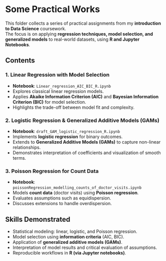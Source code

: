 # Some Practical Works

This folder collects a series of practical assignments from my **introduction to Data Science** coursework.  
The focus is on applying **regression techniques, model selection, and generalized models** to real-world datasets, using **R and Jupyter Notebooks**.

## Contents

### 1. Linear Regression with Model Selection
- **Notebook**: `Linear_regression_AIC_BIC_R.ipynb`
- Explores classical linear regression models.
- Applies **Akaike Information Criterion (AIC)** and **Bayesian Information Criterion (BIC)** for model selection.
- Highlights the trade-off between model fit and complexity.

### 2. Logistic Regression & Generalized Additive Models (GAMs)
- **Notebook**: `draft_GAM_logistic_regression_R.ipynb`
- Implements **logistic regression** for binary outcomes.
- Extends to **Generalized Additive Models (GAMs)** to capture non-linear relationships.
- Demonstrates interpretation of coefficients and visualization of smooth terms.

### 3. Poisson Regression for Count Data
- **Notebook**: `poissonRegression_modelling_counts_of_doctor_visits.ipynb`
- Models **count data** (doctor visits) using **Poisson regression**.
- Evaluates assumptions such as equidispersion.
- Discusses extensions to handle overdispersion.

## Skills Demonstrated
- Statistical modeling: linear, logistic, and Poisson regression.
- Model selection using **information criteria** (AIC, BIC).
- Application of **generalized additive models (GAMs)**.
- Interpretation of model results and critical evaluation of assumptions.
- Reproducible workflows in **R (via Jupyter notebooks)**.


